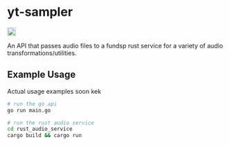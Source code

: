 # yt-sampler

[<img alt="github" src="https://img.shields.io/badge/user1303836-yt_sampler-darkgreen?style=flat-square&logo=github" height="20">](https://github.com/user1303836/yt-sampler)

An API that passes audio files to a fundsp rust service for a variety of audio transformations/utilities.

## Example Usage

Actual usage examples soon kek

```bash
# run the go api
go run main.go

# run the rust audio service
cd rust_audio_service
cargo build && cargo run
```
